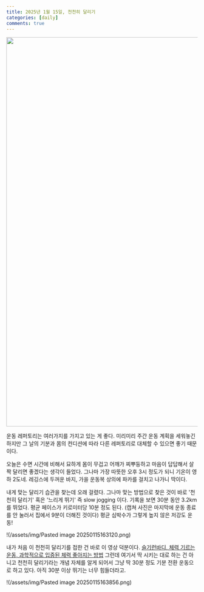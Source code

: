 ```yaml
---
title: 2025년 1월 15일, 천천히 달리기
categories: [daily]
comments: true
---
```


<img src="https://1drv.ms/i/c/6668e2df488431b7/IQQ3gLE1OFAcTbNDbM128Mi3ARRVdwvMKfwKY6daFeOeB-0?height=1024" width="auto" height="1024" />

운동 레퍼토리는 여러가지를 가지고 있는 게 좋다. 미리미리 주간 운동 계획을 세워놓긴 하지만 그 날의 기분과 몸의 컨디션에 따라 다른 레퍼토리로 대체할 수 있으면 좋기 때문이다. 

오늘은 수면 시간에 비해서 묘하게 몸이 무겁고 어깨가 찌뿌둥하고 마음이 답답해서 살짝 달리면 좋겠다는 생각이 들었다. 그나마 가장 따뜻한 오후 3시 정도가 되니 기온이 영하 2도네. 레깅스에 두꺼운 바지, 가을 운동복 상의에 파카를 걸치고 나가니 딱이다. 

내게 맞는 달리기 습관을 찾는데 오래 걸렸다. 그나마 맞는 방법으로 찾은 것이 바로 '천천히 달리기' 혹은 '느리게 뛰기' 즉 slow jogging 이다. 기록을 보면 30분 동안 3.2km를 뛰었다. 평균 페이스가 키로미터당 10분 정도 된다. (캡쳐 사진은 마지막에 운동 종료를 안 눌러서 집에서 9분이 더해진 것이다) 평균 심박수가 그렇게 높지 않은 저강도 운동!

!(/assets/img/Pasted image 20250115163120.png)

내가 처음 이 천천히 달리기를 접한 건 바로 이 영상 덕분이다. [슬기런바디, 체력 기르는 운동, 과학적으로 입증된 체력 좋아지는 방법](https://www.youtube.com/watch?v=_dVuJUU1Yc0) 그런데 여기서 딱 시키는 대로 하는 건 아니고 천천히 달리기라는 개념 자체를 알게 되어서 그냥 딱 30분 정도 기분 전환 운동으로 하고 있다. 아직 30분 이상 뛰기는 너무 힘들더라고. 

!(/assets/img/Pasted image 20250115163856.png)

